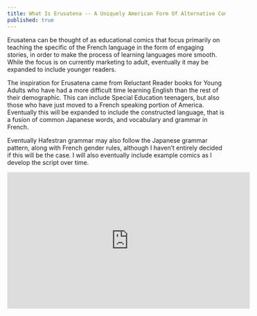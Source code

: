 ```yaml
---
title: What Is Erusatena -- A Uniquely American Form Of Alternative Comix
published: true
---
```

Erusatena can be thought of as educational comics that focus primarily on teaching the specific of the French language in the form of engaging stories, in order to make the process of learning languages more smooth. While the focus is on currently marketing to adult, eventually it may be expanded to include younger readers.

The inspiration for Erusatena came from Reluctant Reader books for Young Adults who have had a more difficult time learning English than the rest of their demographic. This can include Special Education teenagers, but also those who have just moved to a French speaking portion of America. Eventually this will be expanded to include the constructed language, that is a fusion of common Japanese words, and vocabulary and grammar in French.

Eventually Hafestran grammar may also follow the Japanese grammar pattern, along with French gender rules, although I haven’t entirely decided if this will be the case. I will also eventually include example comics as I develop the script over time.

<iframe width="560" height="315" sandbox="allow-same-origin allow-scripts allow-popups" src="https://video.ploud.jp/videos/embed/bd5404a5-c828-4553-aab9-ce8478ed66e5" frameborder="0" allowfullscreen></iframe>
